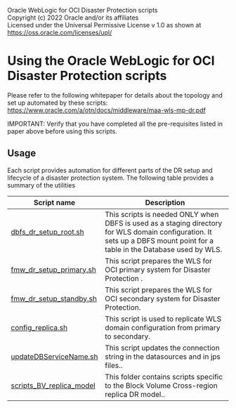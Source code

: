 Oracle WebLogic for OCI Disaster Protection scripts  
Copyright (c) 2022 Oracle and/or its affiliates  
Licensed under the Universal Permissive License v 1.0 as shown at https://oss.oracle.com/licenses/upl/  
  

Using the Oracle WebLogic for OCI Disaster Protection scripts  
==============================================

Please refer to the following whitepaper for details about the topology and set up automated by these scripts:
https://www.oracle.com/a/otn/docs/middleware/maa-wls-mp-dr.pdf

IMPORTANT: Verify that you have completed all the pre-requisites listed in paper above
 before using this scripts.


Usage 
--------------
  Each script provides automation for different parts of the DR setup and lifecycle of a disaster protection system. 
  The following table provides a summary of the utilities
  
  
  | Script name  | Description |
| ------------- | ------------- |
| [dbfs_dr_setup_root.sh](./dbfs_dr_setup_root.sh) | This scripts is needed ONLY when DBFS is used as a staging directory for WLS domain configuration. It sets up a DBFS mount point for a table in the Database used by WLS. |
| [fmw_dr_setup_primary.sh](./fmw_dr_setup_primary.sh) | This script prepares the WLS for OCI primary system for Disaster Protection .|
| [fmw_dr_setup_standby.sh](./fmw_dr_setup_standby.sh) | This script prepares the WLS for OCI secondary system for Disaster Protection. |
| [config_replica.sh](./config_replica.sh) | This script is used to replicate WLS domain configuration from primary to secondary. |
| [updateDBServiceName.sh](./updateDBServiceName.sh) | This script updates the connection string in the datasources and in jps files.. |
| [scripts_BV_replica_model](./scripts_BV_replica_model) | This folder contains scripts specific to the Block Volume Cross-region replica DR model.. |


